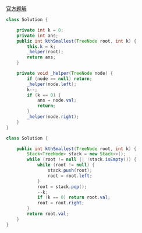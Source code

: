 [官方题解](https://leetcode.cn/problems/kth-smallest-element-in-a-bst/solutions/1050055/er-cha-sou-suo-shu-zhong-di-kxiao-de-yua-8o07/?envType=study-plan-v2&envId=top-100-liked)
```Java
class Solution {

    private int k = 0;
    private int ans;
    public int kthSmallest(TreeNode root, int k) {
        this.k = k;
        _helper(root);
        return ans;
    }

    private void _helper(TreeNode node) {
        if (node == null) return;
        _helper(node.left);
        k--;
        if (k == 0) {
            ans = node.val;
            return;
        }
        _helper(node.right);
    }
}
```


```Java
class Solution {

    public int kthSmallest(TreeNode root, int k) {
        Stack<TreeNode> stack = new Stack<>();
        while (root != null || !stack.isEmpty()) {
            while (root != null) {
                stack.push(root);
                root = root.left;
            }
            root = stack.pop();
            --k;
            if (k == 0) return root.val;
            root = root.right;
        }
        return root.val;
    }
}
```